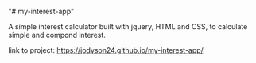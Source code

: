 "# my-interest-app" 

A simple interest calculator built with jquery, HTML and CSS, to calculate simple and compond interest.

link to project: https://jodyson24.github.io/my-interest-app/
